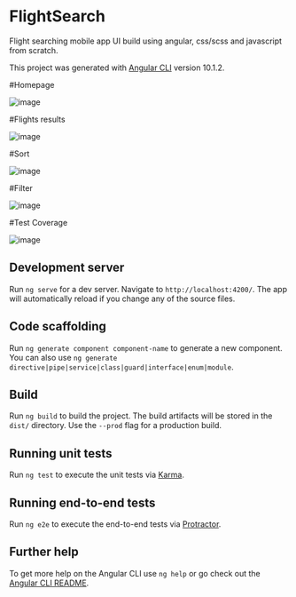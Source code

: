 # FlightSearch

Flight searching mobile app UI build using angular, css/scss and javascript from scratch.

This project was generated with [Angular CLI](https://github.com/angular/angular-cli) version 10.1.2.

#Homepage

![image](https://user-images.githubusercontent.com/22548364/120884667-0de0c280-c602-11eb-8d59-8de243357ab4.png)



#Flights results

![image](https://user-images.githubusercontent.com/22548364/120884678-22bd5600-c602-11eb-81e5-5bbb58405735.png)


#Sort

![image](https://user-images.githubusercontent.com/22548364/120882554-38c51980-c5f6-11eb-9b5c-eb1553b97c34.png)

#Filter

![image](https://user-images.githubusercontent.com/22548364/120882563-45497200-c5f6-11eb-927d-f1a4f5f49216.png)

#Test Coverage

![image](https://user-images.githubusercontent.com/22548364/120882507-02879a00-c5f6-11eb-9894-4326588e3899.png)

## Development server

Run `ng serve` for a dev server. Navigate to `http://localhost:4200/`. The app will automatically reload if you change any of the source files.

## Code scaffolding

Run `ng generate component component-name` to generate a new component. You can also use `ng generate directive|pipe|service|class|guard|interface|enum|module`.

## Build

Run `ng build` to build the project. The build artifacts will be stored in the `dist/` directory. Use the `--prod` flag for a production build.

## Running unit tests

Run `ng test` to execute the unit tests via [Karma](https://karma-runner.github.io).

## Running end-to-end tests

Run `ng e2e` to execute the end-to-end tests via [Protractor](http://www.protractortest.org/).

## Further help

To get more help on the Angular CLI use `ng help` or go check out the [Angular CLI README](https://github.com/angular/angular-cli/blob/master/README.md).
